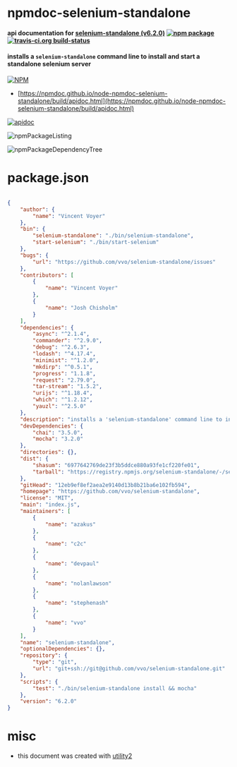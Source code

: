 # npmdoc-selenium-standalone

#### api documentation for  [selenium-standalone (v6.2.0)](https://github.com/vvo/selenium-standalone)  [![npm package](https://img.shields.io/npm/v/npmdoc-selenium-standalone.svg?style=flat-square)](https://www.npmjs.org/package/npmdoc-selenium-standalone) [![travis-ci.org build-status](https://api.travis-ci.org/npmdoc/node-npmdoc-selenium-standalone.svg)](https://travis-ci.org/npmdoc/node-npmdoc-selenium-standalone)

#### installs a `selenium-standalone` command line to install and start a standalone selenium server

[![NPM](https://nodei.co/npm/selenium-standalone.png?downloads=true&downloadRank=true&stars=true)](https://www.npmjs.com/package/selenium-standalone)

- [https://npmdoc.github.io/node-npmdoc-selenium-standalone/build/apidoc.html](https://npmdoc.github.io/node-npmdoc-selenium-standalone/build/apidoc.html)

[![apidoc](https://npmdoc.github.io/node-npmdoc-selenium-standalone/build/screenCapture.buildCi.browser.%252Ftmp%252Fbuild%252Fapidoc.html.png)](https://npmdoc.github.io/node-npmdoc-selenium-standalone/build/apidoc.html)

![npmPackageListing](https://npmdoc.github.io/node-npmdoc-selenium-standalone/build/screenCapture.npmPackageListing.svg)

![npmPackageDependencyTree](https://npmdoc.github.io/node-npmdoc-selenium-standalone/build/screenCapture.npmPackageDependencyTree.svg)



# package.json

```json

{
    "author": {
        "name": "Vincent Voyer"
    },
    "bin": {
        "selenium-standalone": "./bin/selenium-standalone",
        "start-selenium": "./bin/start-selenium"
    },
    "bugs": {
        "url": "https://github.com/vvo/selenium-standalone/issues"
    },
    "contributors": [
        {
            "name": "Vincent Voyer"
        },
        {
            "name": "Josh Chisholm"
        }
    ],
    "dependencies": {
        "async": "^2.1.4",
        "commander": "^2.9.0",
        "debug": "^2.6.3",
        "lodash": "^4.17.4",
        "minimist": "^1.2.0",
        "mkdirp": "^0.5.1",
        "progress": "1.1.8",
        "request": "2.79.0",
        "tar-stream": "1.5.2",
        "urijs": "^1.18.4",
        "which": "^1.2.12",
        "yauzl": "^2.5.0"
    },
    "description": "installs a 'selenium-standalone' command line to install and start a standalone selenium server",
    "devDependencies": {
        "chai": "3.5.0",
        "mocha": "3.2.0"
    },
    "directories": {},
    "dist": {
        "shasum": "6977642769de23f3b5ddce880a93fe1cf220fe01",
        "tarball": "https://registry.npmjs.org/selenium-standalone/-/selenium-standalone-6.2.0.tgz"
    },
    "gitHead": "12eb9ef8ef2aea2e9140d13b8b21ba6e102fb594",
    "homepage": "https://github.com/vvo/selenium-standalone",
    "license": "MIT",
    "main": "index.js",
    "maintainers": [
        {
            "name": "azakus"
        },
        {
            "name": "c2c"
        },
        {
            "name": "devpaul"
        },
        {
            "name": "nolanlawson"
        },
        {
            "name": "stephenash"
        },
        {
            "name": "vvo"
        }
    ],
    "name": "selenium-standalone",
    "optionalDependencies": {},
    "repository": {
        "type": "git",
        "url": "git+ssh://git@github.com/vvo/selenium-standalone.git"
    },
    "scripts": {
        "test": "./bin/selenium-standalone install && mocha"
    },
    "version": "6.2.0"
}
```



# misc
- this document was created with [utility2](https://github.com/kaizhu256/node-utility2)
